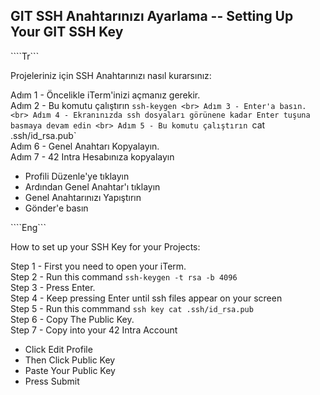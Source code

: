 ##  GIT SSH Anahtarınızı Ayarlama -- Setting Up Your GIT SSH Key
````Tr```

Projeleriniz için SSH Anahtarınızı nasıl kurarsınız:

Adım 1 - Öncelikle iTerm'inizi açmanız gerekir. <br>
Adım 2 - Bu komutu çalıştırın `ssh-keygen <br>
Adım 3 - Enter'a basın. <br>
Adım 4 - Ekranınızda ssh dosyaları görünene kadar Enter tuşuna basmaya devam edin <br>
Adım 5 - Bu komutu çalıştırın `cat .ssh/id_rsa.pub` <br>
Adım 6 - Genel Anahtarı Kopyalayın. <br>
Adım 7 - 42 Intra Hesabınıza kopyalayın
- Profili Düzenle'ye tıklayın
- Ardından Genel Anahtar'ı tıklayın
- Genel Anahtarınızı Yapıştırın
- Gönder'e basın

````Eng```

How to set up your SSH Key for your Projects:

Step 1 - First you need to open your iTerm. <br>
Step 2 - Run this command `ssh-keygen -t rsa -b 4096` <br>
Step 3 - Press Enter. <br>
Step 4 - Keep pressing Enter until ssh files appear on your screen <br>
Step 5 - Run this commmand `ssh key cat .ssh/id_rsa.pub` <br>
Step 6 - Copy The Public Key. <br>
Step 7 - Copy into your 42 Intra Account
- Click Edit Profile
- Then Click Public Key
- Paste Your Public Key
- Press Submit
